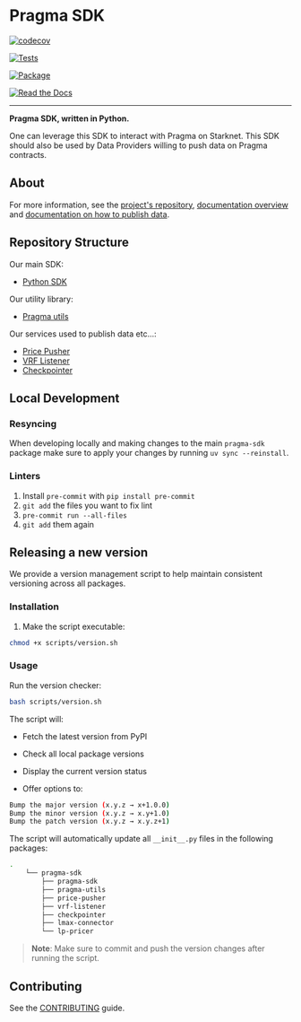 # Pragma SDK

[![codecov](https://codecov.io/gh/Astraly-Labs/pragma-sdk/graph/badge.svg?token=98pUFYGHIK)](https://codecov.io/gh/Astraly-Labs/pragma-sdk)

[![Tests](https://github.com/Astraly-Labs/pragma-sdk/actions/workflows/tests.yml/badge.svg)](https://github.com/Astraly-Labs/pragma-sdk/actions/workflows/tests.yml)

[![Package](https://img.shields.io/pypi/v/pragma-sdk)](https://pypi.org/project/pragma-sdk/)

[![Read the Docs](https://img.shields.io/readthedocs/pragma-docs)](https://pragma-docs.readthedocs.io/en/latest/index.html)

---

**Pragma SDK, written in Python.**

One can leverage this SDK to interact with Pragma on Starknet.
This SDK should also be used by Data Providers willing to push data on Pragma contracts.

## About

For more information, see the [project's repository](https://github.com/Astraly-Labs/Pragma), [documentation overview](https://docs.pragma.build/) and [documentation on how to publish data](https://docs.pragma.build/Resources/Cairo%201/data-feeds/publishing-data).

## Repository Structure

Our main SDK:

- <a href="./pragma-sdk">Python SDK</a>

Our utility library:

- <a href="./pragma-utils">Pragma utils</a>

Our services used to publish data etc...:

- <a href="./price-pusher">Price Pusher</a>
- <a href="./vrf-listener">VRF Listener</a>
- <a href="./checkpointer">Checkpointer</a>

## Local Development

### Resyncing

When developing locally and making changes to the main `pragma-sdk` package make sure to apply your changes by running `uv sync --reinstall`.

### Linters

1. Install `pre-commit` with `pip install pre-commit`
2. `git add` the files you want to fix lint
3. `pre-commit run --all-files`
4. `git add` them again

## Releasing a new version

We provide a version management script to help maintain consistent versioning across all packages.

### Installation

1. Make the script executable:

```bash
chmod +x scripts/version.sh
```

### Usage

Run the version checker:

```bash
bash scripts/version.sh
```

The script will:

- Fetch the latest version from PyPI
- Check all local package versions
- Display the current version status

- Offer options to:

```bash
Bump the major version (x.y.z → x+1.0.0)
Bump the minor version (x.y.z → x.y+1.0)
Bump the patch version (x.y.z → x.y.z+1)
```

The script will automatically update all `__init__.py` files in the following packages:

```sh
.
    └── pragma-sdk
        ├── pragma-sdk
        ├── pragma-utils
        ├── price-pusher
        ├── vrf-listener
        ├── checkpointer
        ├── lmax-connector
        └── lp-pricer
```

> **Note**: Make sure to commit and push the version changes after running the script.

## Contributing

See the [CONTRIBUTING](./CONTRIBUTING.md) guide.
